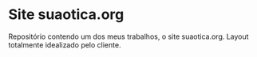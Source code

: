 # Site suaotica.org

Repositório contendo um dos meus trabalhos, o site suaotica.org. Layout totalmente idealizado pelo cliente.
